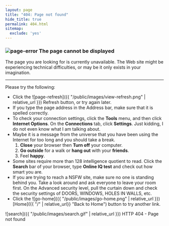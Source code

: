 ```yaml
---
layout: page
title: "404: Page not found"
hide_title: true
permalink: 404.html
sitemap:
  exclude: 'yes'
---
```


<style>
article {
    font-family: "Trebuchet MS";
    font-size: 12px;
}
article h3 {
    font-family: "Trebuchet MS";
    font-size: 18px;
    font-weight: normal;
}
article h3 img {
    margin-right: 6px;
}
article p {
    margin: 0 0 0.8rem;
}
article hr {
    border-width: 2px;
    margin-bottom: 22px;
}
article a {
    color: firebrick;
    text-decoration: underline;
}
article a:before {
    content: none;
}
article ul ol {
    margin-left: 13px;
    margin-bottom: 0;
}
</style>

<!--![page-error]({{ "/public/images/pageerror.gif" | relative_url }}) -->
<!--### The page cannot be displayed-->
<h3><img src="{{ "/public/images/pageerror.gif" | relative_url }}" alt="page-error" /> The page cannot be displayed</h3>

The page you are looking for is currently unavailable. The Web site might be experiencing technical difficulties, or may be it only exists in your imagination.

---

Please try the following:
- Click the ![page-refresh]({{ "/public/images/view-refresh.png" | relative_url }}) Refresh button, or try again later.
- If you type the page address in the Address bar, make sure that it is spelled correctly.
- To check your connection settings, click the **Tools** menu, and then click **Internet Options**. On the **Connections** tab, click **Settings**. Just kidding, I do not even know what I am talking about.
- Maybe it is a message from the universe that you have been using the Internet for too long and you should take a break.
  1. **Close** your browser then **Turn off** your computer.
  2. **Go outside** for a walk or **hang out** with your **friends**.
  3. Feel **happy**.
- Some sites require more than 128 intelligence quotient to read. Click the **Search** bar of your browser, type **Online IQ test** and check out how smart you are.
- If you are trying to reach a NSFW site, make sure no one is standing behind you. Take a look around and ask everyone to leave your room first. On the Advanced security level, pull the curtain down and check the security settings of DOORS, WINDOWS, HOLES IN WALLS, etc.
- Click the ![go-home]({{ "/public/images/go-home.png" | relative_url }}) [Home]({{ "/" | relative_url}} "Back to Home") button to try another link.

![search]({{ "/public/images/search.gif" | relative_url }}) HTTP 404 - Page not found